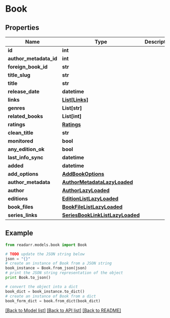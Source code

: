 # Book


## Properties
Name | Type | Description | Notes
------------ | ------------- | ------------- | -------------
**id** | **int** |  | [optional] 
**author_metadata_id** | **int** |  | [optional] 
**foreign_book_id** | **str** |  | [optional] 
**title_slug** | **str** |  | [optional] 
**title** | **str** |  | [optional] 
**release_date** | **datetime** |  | [optional] 
**links** | [**List[Links]**](Links.md) |  | [optional] 
**genres** | **List[str]** |  | [optional] 
**related_books** | **List[int]** |  | [optional] 
**ratings** | [**Ratings**](Ratings.md) |  | [optional] 
**clean_title** | **str** |  | [optional] 
**monitored** | **bool** |  | [optional] 
**any_edition_ok** | **bool** |  | [optional] 
**last_info_sync** | **datetime** |  | [optional] 
**added** | **datetime** |  | [optional] 
**add_options** | [**AddBookOptions**](AddBookOptions.md) |  | [optional] 
**author_metadata** | [**AuthorMetadataLazyLoaded**](AuthorMetadataLazyLoaded.md) |  | [optional] 
**author** | [**AuthorLazyLoaded**](AuthorLazyLoaded.md) |  | [optional] 
**editions** | [**EditionListLazyLoaded**](EditionListLazyLoaded.md) |  | [optional] 
**book_files** | [**BookFileListLazyLoaded**](BookFileListLazyLoaded.md) |  | [optional] 
**series_links** | [**SeriesBookLinkListLazyLoaded**](SeriesBookLinkListLazyLoaded.md) |  | [optional] 

## Example

```python
from readarr.models.book import Book

# TODO update the JSON string below
json = "{}"
# create an instance of Book from a JSON string
book_instance = Book.from_json(json)
# print the JSON string representation of the object
print Book.to_json()

# convert the object into a dict
book_dict = book_instance.to_dict()
# create an instance of Book from a dict
book_form_dict = book.from_dict(book_dict)
```
[[Back to Model list]](../README.md#documentation-for-models) [[Back to API list]](../README.md#documentation-for-api-endpoints) [[Back to README]](../README.md)


